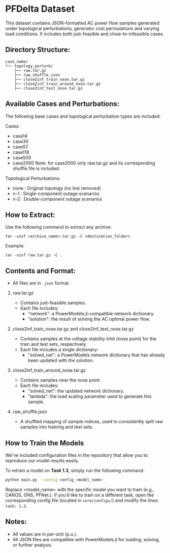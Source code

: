PFDelta Dataset
=================================================================

This dataset contains JSON-formatted AC power flow samples generated under topological perturbations, generator cost permulations and varying  load conditions. It includes both just-feasible and close-to-infeasible cases.

Directory Structure:
--------------------

```
case_name/
└── topology_perturb/
    ├── raw.tar.gz
    ├── raw_shuffle.json
    ├── close2inf_train_nose.tar.gz
    ├── close2inf_train_around_nose.tar.gz
    ├── close2inf_test_nose.tar.gz
```

Available Cases and Perturbations:
----------------------------------
The following base cases and topological perturbation types are included:

Cases:
- case14
- case30
- case57
- case118
- case500
- case2000 Note: for case2000 only raw.tar.gz and its corresponding shuffle file is included.

Topological Perturbations:
- none      : Original topology (no line removed)
- n-1       : Single-component outage scenarios
- n-2       : Double-component outage scenarios

How to Extract:
---------------
Use the following command to extract any archive:

    tar -xzvf <archive_name>.tar.gz -C <destination_folder>

Example:

    tar -xzvf raw.tar.gz -C .

Contents and Format:
--------------------
- All files are in `.json` format.

1. raw.tar.gz
   - Contains just-feasible samples.
   - Each file includes:
     - "network": a PowerModels.jl-compatible network dictionary.
     - "solution": the result of solving the AC optimal power flow.

2. close2inf_train_nose.tar.gz and close2inf_test_nose.tar.gz
   - Contains samples at the voltage stability limit (nose point) for the train and test sets, respectively.
   - Each file includes a single dictionary:
     - "solved_net": a PowerModels network dictionary that has already been updated with the solution.

3. close2inf_train_around_nose.tar.gz
   - Contains samples near the nose point.
   - Each file includes:
     - "solved_net": the updated network dictionary.
     - "lambda": the load scaling parameter used to generate this sample.

4. raw_shuffle.json
   - A shuffled mapping of sample indices, used to consistently split raw samples into training and test sets.

How to Train the Models
-----------------------

We've included configuration files in the repository that allow you to reproduce our model results easily.

To retrain a model on **Task 1.3**, simply run the following command:

```bash
python main.py --config config_<model_name>
```

Replace <model_name> with the specific model you want to train (e.g., CANOS, GNS, PFNet.). If you’d like to train on a different task, open the corresponding config file (located in `core/configs/`) and modify the lines: `task: 1.3`.

Notes:
------
- All values are in per-unit (p.u.).
- All JSON files are compatible with PowerModels.jl for loading, solving, or further analysis.